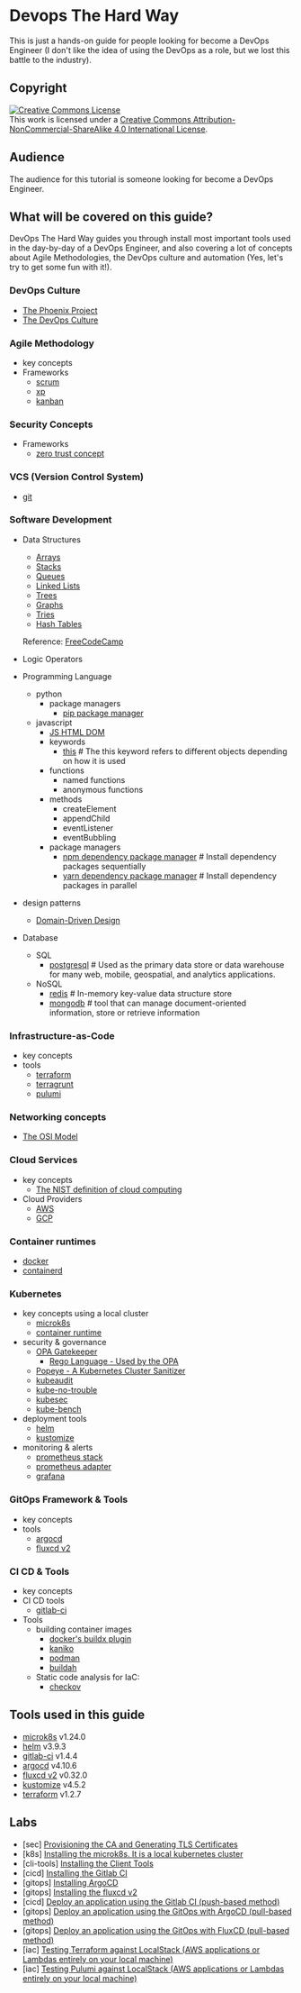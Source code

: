 # Devops The Hard Way

This is just a hands-on guide for people looking for become a DevOps Engineer (I don't like the idea of using the DevOps as a role, but we lost this battle to the industry).

## Copyright

<a rel="license" href="http://creativecommons.org/licenses/by-nc-sa/4.0/"><img alt="Creative Commons License" style="border-width:0" src="https://i.creativecommons.org/l/by-nc-sa/4.0/88x31.png" /></a><br />This work is licensed under a <a rel="license" href="http://creativecommons.org/licenses/by-nc-sa/4.0/">Creative Commons Attribution-NonCommercial-ShareAlike 4.0 International License</a>.

## Audience

The audience for this tutorial is someone looking for become a DevOps Engineer.

## What will be covered on this guide?

DevOps The Hard Way guides you through install most important tools used in the day-by-day of a DevOps Engineer, and also covering a lot of concepts about Agile Methodologies, the DevOps culture and automation (Yes, let's try to get some fun with it!).

### DevOps Culture

* [The Phoenix Project](https://github.com/keyvanakbary/learning-notes/blob/master/books/the-phoenix-project.md)
* [The DevOps Culture](https://github.com/devops-culture-project/devops-culture)

### Agile Methodology

* key concepts
* Frameworks
    * [scrum]()
    * [xp]()
    * [kanban]()

### Security Concepts

* Frameworks
    * [zero trust concept](https://about.gitlab.com/blog/2022/08/17/why-devops-and-zero-trust-go-together/?utm_campaign=blog&utm_source=twitter&utm_medium=social&utm_content=1660746252)

### VCS (Version Control System)

* [git](https://github.com/git-guides)

### Software Development

* Data Structures
    * [Arrays]()
    * [Stacks]()
    * [Queues]()
    * [Linked Lists]()
    * [Trees]()
    * [Graphs]()
    * [Tries]()
    * [Hash Tables]()

    Reference: [FreeCodeCamp](https://www.freecodecamp.org/news/the-top-data-structures-you-should-know-for-your-next-coding-interview-36af0831f5e3/#:~:text=Simply%20put%2C%20a%20data%20structure,for%20the%20problem%20at%20hand.)

* Logic Operators

* Programming Language
    * python
        * package managers
            * [pip package manager]()
    * javascript
        * [JS HTML DOM](https://www.w3schools.com/js/js_htmldom.asp)
        * keywords
            * [this](https://www.w3schools.com/js/js_this.asp) # The this keyword refers to different objects depending on how it is used
        * functions
            * named functions
            * anonymous functions
        * methods
            * createElement
            * appendChild
            * eventListener
            * eventBubbling
        * package managers
            * [npm dependency package manager]()  # Install dependency packages sequentially
            * [yarn dependency package manager]() # Install dependency packages in parallel

* design patterns
    * [Domain-Driven Design]()

* Database
    * SQL
        * [postgresql]() # Used as the primary data store or data warehouse for many web, mobile, geospatial, and analytics applications.
    * NoSQL
        * [redis]()   # In-memory key-value data structure store
        * [mongodb]() # tool that can manage document-oriented information, store or retrieve information

### Infrastructure-as-Code

* key concepts
* tools
    * [terraform](https://github.com/hashicorp/terraform)
    * [terragrunt](https://github.com/gruntwork-io/terragrunt)
    * [pulumi](https://github.com/pulumi/pulumi)

### Networking concepts

* [The OSI Model](https://github.com/vald-phoenix/the-osi-model)

### Cloud Services

* key concepts
    * [The NIST definition of cloud computing](https://nvlpubs.nist.gov/nistpubs/legacy/sp/nistspecialpublication800-145.pdf)
* Cloud Providers
    * [AWS]()
    * [GCP]()

### Container runtimes

* [docker](https://github.com/docker/getting-started)
* [containerd](https://github.com/containerd/containerd)

### Kubernetes

* key concepts using a local cluster
    * [microk8s](https://github.com/canonical/microk8s)
    * [container runtime](https://kubernetes.io/docs/setup/production-environment/container-runtimes/#containerd)
* security & governance
    * [OPA Gatekeeper](https://github.com/open-policy-agent/gatekeeper)
        * [Rego Language - Used by the OPA](https://github.com/open-policy-agent/opa/blob/main/docs/content/policy-language.md)
    * [Popeye - A Kubernetes Cluster Sanitizer](https://github.com/derailed/popeye)
    * [kubeaudit](https://github.com/Shopify/kubeaudit)
    * [kube-no-trouble](https://github.com/doitintl/kube-no-trouble)
    * [kubesec](https://github.com/controlplaneio/kubesec)
    * [kube-bench](https://github.com/aquasecurity/kube-bench)
* deployment tools
    * [helm](https://github.com/helm/helm)
    * [kustomize](https://github.com/kubernetes-sigs/kustomize)
* monitoring & alerts
    * [prometheus stack]()
    * [prometheus adapter]()
    * [grafana]()

### GitOps Framework & Tools

* key concepts
* tools
    * [argocd](https://github.com/argoproj/argo-helm/tree/main/charts/argo-cd)
    * [fluxcd v2](https://github.com/fluxcd/flux2/tree/v0.32.0)

### CI CD & Tools

* key concepts
* CI CD tools
    * [gitlab-ci](https://docs.gitlab.com/charts/installation/deployment.html#deploy-using-helm)
* Tools
    * building container images
        * [docker's buildx plugin](https://github.com/docker/buildx)
        * [kaniko](https://github.com/GoogleContainerTools/kaniko)
        * [podman](https://github.com/containers/podman)
        * [buildah](https://github.com/containers/buildah)
    * Static code analysis for IaC:
        * [checkov](https://github.com/bridgecrewio/checkov)

## Tools used in this guide

* [microk8s](https://github.com/canonical/microk8s) v1.24.0
* [helm](https://github.com/helm/helm) v3.9.3
* [gitlab-ci](https://docs.gitlab.com/charts/installation/deployment.html#deploy-using-helm) v1.4.4
* [argocd](https://github.com/argoproj/argo-helm/tree/main/charts/argo-cd) v4.10.6
* [fluxcd v2](https://github.com/fluxcd/flux2/tree/v0.32.0) v0.32.0
* [kustomize](https://github.com/kubernetes-sigs/kustomize) v4.5.2
* [terraform](https://github.com/hashicorp/terraform) v1.2.7

## Labs

* [sec] [Provisioning the CA and Generating TLS Certificates]()
* [k8s] [Installing the microk8s. It is a local kubernetes cluster ]()
* [cli-tools] [Installing the Client Tools]()
* [cicd] [Installing the Gitlab CI]()
* [gitops] [Installing ArgoCD]()
* [gitops] [Installing the fluxcd v2]()
* [cicd] [Deploy an application using the Gitlab CI (push-based method)]()
* [gitops] [Deploy an application using the GitOps with ArgoCD (pull-based method)]()
* [gitops] [Deploy an application using the GitOps with FluxCD (pull-based method)]()
* [iac] [Testing Terraform against LocalStack (AWS applications or Lambdas entirely on your local machine)](https://github.com/localstack/localstack)
* [iac] [Testing Pulumi against LocalStack (AWS applications or Lambdas entirely on your local machine)](https://github.com/localstack/localstack)